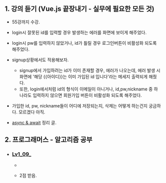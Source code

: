 <h2>1. 강의 듣기 (Vue.js 끝장내기 - 실무에 필요한 모든 것)</h2>

- 55강까지 수강.
- login시 잘못된 id를 입력할 경우 발생하는 에러를 화면에 보이게 해주었다.
- login시 pw를 입력하지 않았거나, id가 틀릴 경우 로그인버튼이 비활성화 되도록 해주었다.

- signup상황에서도 적용해보자.
  - signup에서 가입하려는 id가 이미 존재할 경우, 에러가 나오는데, 에러 발생 시 화면에 '해당 {{아이디}}는 이미 가입된 id 입니다'라는 메세지 출력되게 해줬다.
  - 또한, login에서처럼 id의 형식이 이메일이 아니거나, id,pw,nickname 중 하나라도 입력하지 않으면 회원가입 버튼이 비활성화 되도록 해주었다.
  
- 가입한 id, pw, nickname들이 어디에 저장되는지, 삭제는 어떻게 하는건지 궁금하다. 모르겠다 아직.

- <a href="https://joshua1988.github.io/web-development/javascript/js-async-await/">async & await</a> 정리 글.

<h2>2. 프로그래머스 - 알고리즘 공부</h2>


- <h3><a href="">Lv1_09_</a></h3>

  - 

  - 2점 받음.
